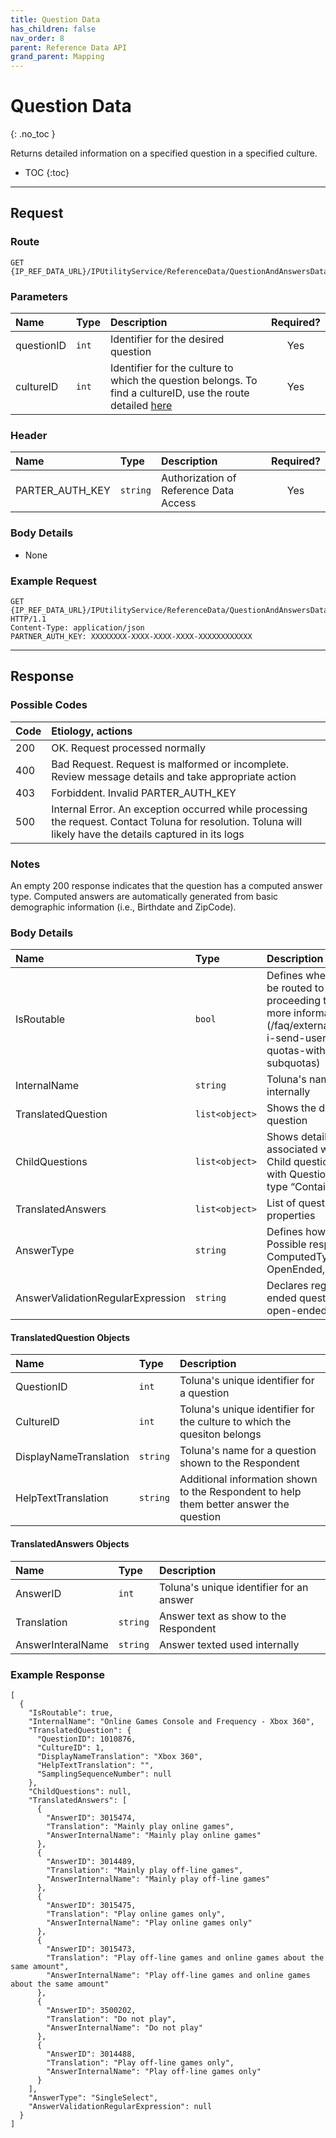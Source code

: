```yaml
---
title: Question Data
has_children: false
nav_order: 8
parent: Reference Data API
grand_parent: Mapping
---
```


# Question Data
{: .no_toc }

Returns detailed information on a specified question in a specified culture.

* TOC
{:toc}

---

## Request

### Route
```plaintext
GET {IP_REF_DATA_URL}/IPUtilityService/ReferenceData/QuestionAndAnswersData/{questionID}/{cultureID}
```

### Parameters

| Name | Type | Description | Required? |
| :--- | :--- | :--- | :---: |
| questionID | ```int``` | Identifier for the desired question | Yes |
| cultureID | ```int``` | Identifier for the culture to which the question belongs. To find a cultureID, use the route detailed [here](/mapping/referencedataapi/cultures.html) | Yes |

### Header

| Name | Type | Description | Required? |
| :--- | :--- | :--- | :---: |
| PARTER_AUTH_KEY | ```string``` | Authorization of Reference Data Access | Yes |

### Body Details

 - None

### Example Request
```plaintext
GET {IP_REF_DATA_URL}/IPUtilityService/ReferenceData/QuestionAndAnswersData/1010876/1 HTTP/1.1
Content-Type: application/json
PARTNER_AUTH_KEY: XXXXXXXX-XXXX-XXXX-XXXX-XXXXXXXXXXXX
```

---

## Response

### Possible Codes

| Code | Etiology, actions |
| :--- | :--- |
| 200 | OK. Request processed normally |
| 400 | Bad Request. Request is malformed or incomplete. Review message details and take appropriate action |
| 403 | Forbiddent. Invalid PARTER_AUTH_KEY |
| 500 | Internal Error. An exception occurred while processing the request. Contact Toluna for resolution. Toluna will likely have the details captured in its logs |

### Notes

An empty 200 response indicates that the question has a computed answer type.
Computed answers are automatically generated from basic demographic information (i.e., Birthdate and ZipCode).


### Body Details

| Name | Type | Description |
| :--- | :--- | :--- |
| IsRoutable | ```bool``` | Defines whether or not a member can be routed to this question before proceeding to an invited survey. For more information, click [here])(/faq/externalsample/quotas.html#can-i-send-usersmemberspanelists-to-quotas-with-unansweredunknown-subquotas) |
| InternalName | ```string``` | Toluna's name for a question used only internally |
| TranslatedQuestion | ```list<object>``` | Shows the details for the specified question |
| ChildQuestions | ```list<object>``` | Shows details for any Childquestions associated with a TranslatedQuestion. Child questions are only associated with Questions that have the answer type “Container” |
| TranslatedAnswers | ```list<object>``` | List of question answers and their properties |
| AnswerType | ```string``` | Defines how the answer is derived. Possible responses are SingleSelect, ComputedType, MultiSelect, OpenEnded, Container |
| AnswerValidationRegularExpression | ```string``` | Declares regular expression for open-ended questions. If the question is not open-ended, response will be ‘null’ |

#### TranslatedQuestion Objects

| Name | Type | Description |
| :--- | :--- | :--- |
| QuestionID | ```int``` | Toluna's unique identifier for a question |
| CultureID | ```int``` | Toluna's unique identifier for the culture to which the quesiton belongs |
| DisplayNameTranslation | ```string``` | Toluna's name for a question shown to the Respondent |
| HelpTextTranslation | ```string``` | Additional information shown to the Respondent to help them better answer the question |

#### TranslatedAnswers Objects

| Name | Type | Description |
| :--- | :--- | :--- |
| AnswerID | ```int``` | Toluna's unique identifier for an answer |
| Translation | ```string``` | Answer text as show to the Respondent |
| AnswerInteralName | ```string``` | Answer texted used internally |

### Example Response
```plaintext
[
  {
    "IsRoutable": true,
    "InternalName": "Online Games Console and Frequency - Xbox 360",
    "TranslatedQuestion": {
      "QuestionID": 1010876,
      "CultureID": 1,
      "DisplayNameTranslation": "Xbox 360",
      "HelpTextTranslation": "",
      "SamplingSequenceNumber": null
    },
    "ChildQuestions": null,
    "TranslatedAnswers": [
      {
        "AnswerID": 3015474,
        "Translation": "Mainly play online games",
        "AnswerInternalName": "Mainly play online games"
      },
      {
        "AnswerID": 3014489,
        "Translation": "Mainly play off-line games",
        "AnswerInternalName": "Mainly play off-line games"
      },
      {
        "AnswerID": 3015475,
        "Translation": "Play online games only",
        "AnswerInternalName": "Play online games only"
      },
      {
        "AnswerID": 3015473,
        "Translation": "Play off-line games and online games about the same amount",
        "AnswerInternalName": "Play off-line games and online games about the same amount"
      },
      {
        "AnswerID": 3500202,
        "Translation": "Do not play",
        "AnswerInternalName": "Do not play"
      },
      {
        "AnswerID": 3014488,
        "Translation": "Play off-line games only",
        "AnswerInternalName": "Play off-line games only"
      }
    ],
    "AnswerType": "SingleSelect",
    "AnswerValidationRegularExpression": null
  }
]
```